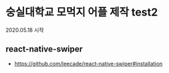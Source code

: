 # 숭실대학교 모먹지 어플 제작 test2

2020.05.18 시작

## react-native-swiper

- https://github.com/leecade/react-native-swiper#installation
